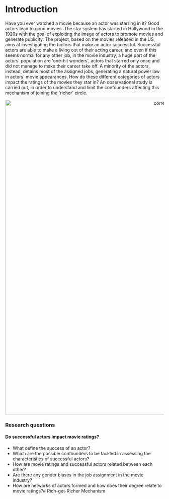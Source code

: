# Introduction

Have you ever watched a movie because an actor was starring in it? Good actors lead to good movies. The star system has started in Hollywood in the 1920s with the goal of exploiting the image of actors to promote movies and generate publicity. The project, based on the movies released in the US, aims at investigating the factors that make an actor successful. Successful actors are able to make a living out of their acting career, and even if this seems normal for any other job, in the movie industry, a huge part of the actors' population are 'one-hit wonders', actors that starred only once and did not manage to make their career take off. A minority of the actors, instead, detains most of the assigned jobs, generating a natural power law in actors' movie appearances. How do these different categories of actors impact the ratings of the movies they star in? An observational study is carried out, in order to understand and limit the confounders affecting this mechanism of joining the 'richer' circle.

<p align="center">
    <img width="1000" alt="correlation" src="https://user-images.githubusercontent.com/114060781/207631217-99ba4a55-7714-4eeb-8f3b-e13edc9c183d.png">

    
### Research questions
#### Do successful actors impact movie ratings?
* What define the success of an actor?
* Which are the possible confounders to be tackled in assessing the characteristics of successful actors?
* How are movie ratings and successful actors related between each other?
* Are there any gender biases in the job assignment in the movie industry?
* How are networks of actors formed and how does their degree relate to movie ratings?# Rich-get-Richer Mechanism
